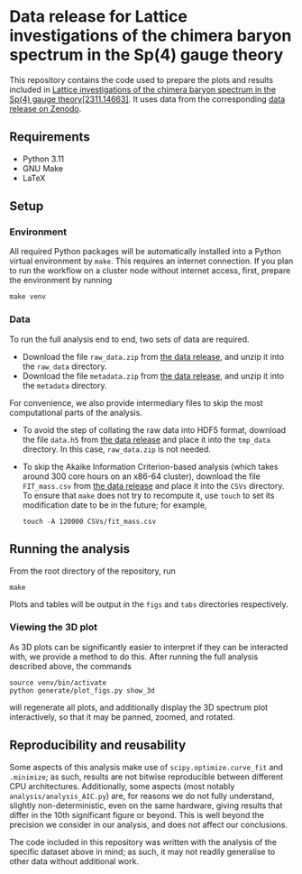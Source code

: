 # Data release for Lattice investigations of the chimera baryon spectrum in the Sp(4) gauge theory

This repository contains the code used to prepare the plots and results
included in
[Lattice investigations of the chimera baryon spectrum in the Sp(4) gauge theory[2311.14663]](https://arxiv.org/abs/2311.14663).
It uses data from the corresponding [data release on Zenodo][dr].

## Requirements

- Python 3.11
- GNU Make
- LaTeX

## Setup

### Environment

All required Python packages
will be automatically installed into a Python virtual environment by `make`.
This requires an internet connection.
If you plan to run the workflow on a cluster node without internet access,
first, prepare the environment by running

    make venv

### Data

To run the full analysis end to end, two sets of data are required.

- Download the file `raw_data.zip` from [the data release][dr],
  and unzip it into the `raw_data` directory.
- Download the file `metadata.zip` from [the data release][dr],
  and unzip it into the `metadata` directory.

For convenience,
we also provide intermediary files to skip
the most computational parts of the analysis.

- To avoid the step of collating the raw data into HDF5 format,
  download the file `data.h5` from [the data release][dr]
  and place it into the `tmp_data` directory.
  In this case, `raw_data.zip` is not needed.
- To skip the Akaike Information Criterion-based analysis
  (which takes around 300 core hours on an x86-64 cluster),
  download the file `FIT_mass.csv` from [the data release][dr]
  and place it into the `CSVs` directory.
  To ensure that `make` does not try to recompute it,
  use `touch` to set its modification date to be in the future;
  for example,

      touch -A 120000 CSVs/fit_mass.csv

## Running the analysis

From the root directory of the repository,
run

    make

Plots and tables will be output in
the `figs` and `tabs` directories respectively.

### Viewing the 3D plot

As 3D plots can be significantly easier to interpret
if they can be interacted with,
we provide a method to do this.
After running the full analysis described above,
the commands

    source venv/bin/activate
    python generate/plot_figs.py show_3d

will regenerate all plots,
and additionally display the 3D spectrum plot interactively,
so that it may be panned, zoomed, and rotated.

## Reproducibility and reusability

Some aspects of this analysis
make use of `scipy.optimize.curve_fit` and `.minimize`;
as such,
results are not bitwise reproducible
between different CPU architectures.
Additionally,
some aspects
(most notably `analysis/analysis_AIC.py`)
are,
for reasons we do not fully understand,
slightly non-deterministic, even on the same hardware,
giving results that differ in the 10th significant figure or beyond.
This is well beyond the precision we consider in our analysis,
and does not affect our conclusions.

The code included in this repository
was written with
the analysis of the specific dataset above in mind;
as such,
it may not readily generalise to other data
without additional work.

[dr]: https://doi.org/10.5281/zenodo.10819721

